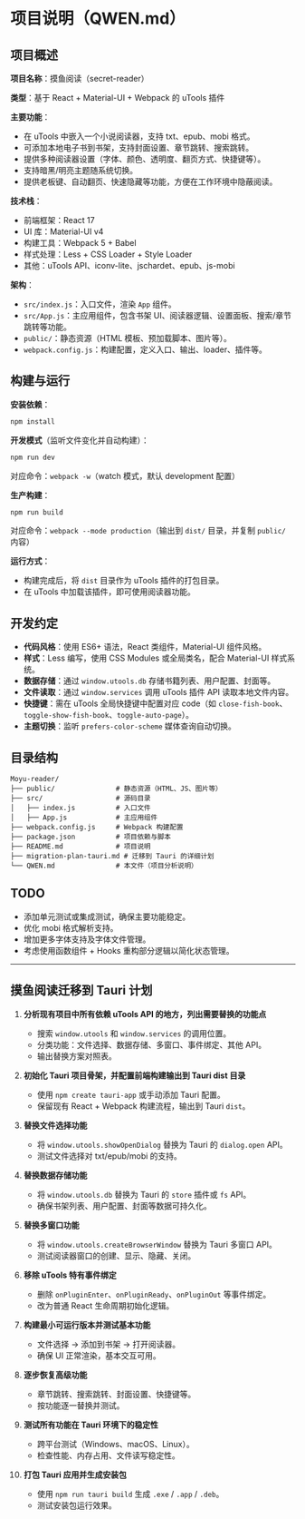 # 项目说明（QWEN.md）

## 项目概述

**项目名称**：摸鱼阅读（secret-reader）

**类型**：基于 React + Material-UI + Webpack 的 uTools 插件

**主要功能**：
- 在 uTools 中嵌入一个小说阅读器，支持 txt、epub、mobi 格式。
- 可添加本地电子书到书架，支持封面设置、章节跳转、搜索跳转。
- 提供多种阅读器设置（字体、颜色、透明度、翻页方式、快捷键等）。
- 支持暗黑/明亮主题随系统切换。
- 提供老板键、自动翻页、快速隐藏等功能，方便在工作环境中隐蔽阅读。

**技术栈**：
- 前端框架：React 17
- UI 库：Material-UI v4
- 构建工具：Webpack 5 + Babel
- 样式处理：Less + CSS Loader + Style Loader
- 其他：uTools API、iconv-lite、jschardet、epub、js-mobi

**架构**：
- `src/index.js`：入口文件，渲染 `App` 组件。
- `src/App.js`：主应用组件，包含书架 UI、阅读器逻辑、设置面板、搜索/章节跳转等功能。
- `public/`：静态资源（HTML 模板、预加载脚本、图片等）。
- `webpack.config.js`：构建配置，定义入口、输出、loader、插件等。

## 构建与运行

**安装依赖**：
```bash
npm install
```

**开发模式**（监听文件变化并自动构建）：
```bash
npm run dev
```
对应命令：`webpack -w`（watch 模式，默认 development 配置）

**生产构建**：
```bash
npm run build
```
对应命令：`webpack --mode production`（输出到 `dist/` 目录，并复制 `public/` 内容）

**运行方式**：
- 构建完成后，将 `dist` 目录作为 uTools 插件的打包目录。
- 在 uTools 中加载该插件，即可使用阅读器功能。

## 开发约定

- **代码风格**：使用 ES6+ 语法，React 类组件，Material-UI 组件风格。
- **样式**：Less 编写，使用 CSS Modules 或全局类名，配合 Material-UI 样式系统。
- **数据存储**：通过 `window.utools.db` 存储书籍列表、用户配置、封面等。
- **文件读取**：通过 `window.services` 调用 uTools 插件 API 读取本地文件内容。
- **快捷键**：需在 uTools 全局快捷键中配置对应 code（如 `close-fish-book`、`toggle-show-fish-book`、`toggle-auto-page`）。
- **主题切换**：监听 `prefers-color-scheme` 媒体查询自动切换。

## 目录结构

```
Moyu-reader/
├── public/               # 静态资源（HTML、JS、图片等）
├── src/                  # 源码目录
│   ├── index.js          # 入口文件
│   ├── App.js            # 主应用组件
├── webpack.config.js     # Webpack 构建配置
├── package.json          # 项目依赖与脚本
├── README.md             # 项目说明
├── migration-plan-tauri.md # 迁移到 Tauri 的详细计划
└── QWEN.md               # 本文件（项目分析说明）
```

## TODO
- 添加单元测试或集成测试，确保主要功能稳定。
- 优化 mobi 格式解析支持。
- 增加更多字体支持及字体文件管理。
- 考虑使用函数组件 + Hooks 重构部分逻辑以简化状态管理。

---

## 摸鱼阅读迁移到 Tauri 计划

1. **分析现有项目中所有依赖 uTools API 的地方，列出需要替换的功能点**
   - 搜索 `window.utools` 和 `window.services` 的调用位置。
   - 分类功能：文件选择、数据存储、多窗口、事件绑定、其他 API。
   - 输出替换方案对照表。

2. **初始化 Tauri 项目骨架，并配置前端构建输出到 Tauri dist 目录**
   - 使用 `npm create tauri-app` 或手动添加 Tauri 配置。
   - 保留现有 React + Webpack 构建流程，输出到 Tauri `dist`。

3. **替换文件选择功能**
   - 将 `window.utools.showOpenDialog` 替换为 Tauri 的 `dialog.open` API。
   - 测试文件选择对 txt/epub/mobi 的支持。

4. **替换数据存储功能**
   - 将 `window.utools.db` 替换为 Tauri 的 `store` 插件或 `fs` API。
   - 确保书架列表、用户配置、封面等数据可持久化。

5. **替换多窗口功能**
   - 将 `window.utools.createBrowserWindow` 替换为 Tauri 多窗口 API。
   - 测试阅读器窗口的创建、显示、隐藏、关闭。

6. **移除 uTools 特有事件绑定**
   - 删除 `onPluginEnter`、`onPluginReady`、`onPluginOut` 等事件绑定。
   - 改为普通 React 生命周期初始化逻辑。

7. **构建最小可运行版本并测试基本功能**
   - 文件选择 → 添加到书架 → 打开阅读器。
   - 确保 UI 正常渲染，基本交互可用。

8. **逐步恢复高级功能**
   - 章节跳转、搜索跳转、封面设置、快捷键等。
   - 按功能逐一替换并测试。

9. **测试所有功能在 Tauri 环境下的稳定性**
   - 跨平台测试（Windows、macOS、Linux）。
   - 检查性能、内存占用、文件读写稳定性。

10. **打包 Tauri 应用并生成安装包**
    - 使用 `npm run tauri build` 生成 `.exe` / `.app` / `.deb`。
    - 测试安装包运行效果。
